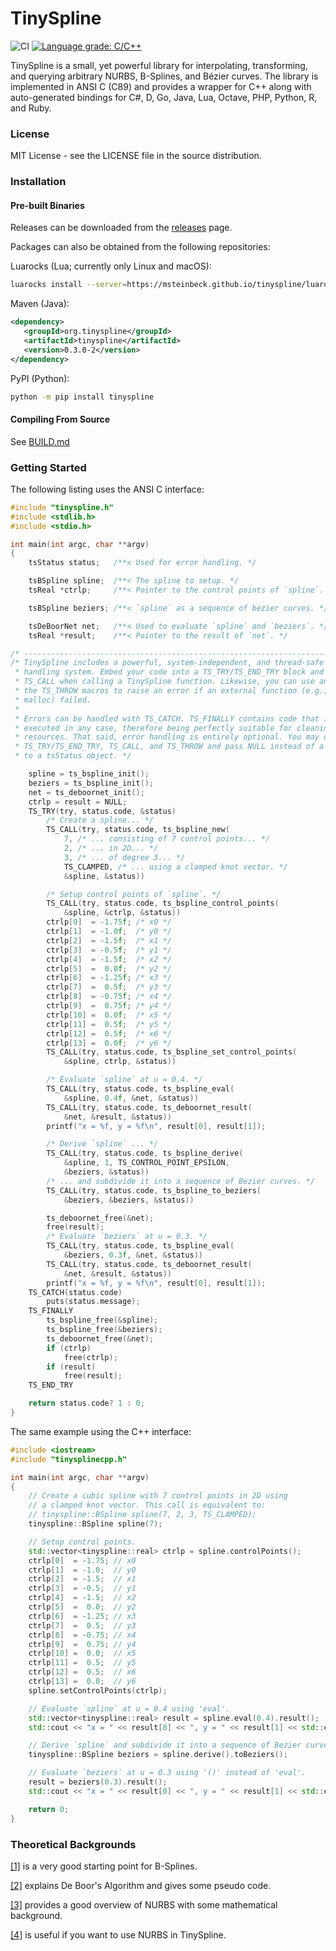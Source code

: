 TinySpline
========

![CI](https://github.com/msteinbeck/tinyspline/workflows/CI/badge.svg)
[![Language grade: C/C++](https://img.shields.io/lgtm/grade/cpp/g/msteinbeck/tinyspline.svg?logo=lgtm&logoWidth=18)](https://lgtm.com/projects/g/msteinbeck/tinyspline/context:cpp)

TinySpline is a small, yet powerful library for interpolating, transforming,
and querying arbitrary NURBS, B-Splines, and Bézier curves. The library is
implemented in ANSI C (C89) and provides a wrapper for C++ along with
auto-generated bindings for C#, D, Go, Java, Lua, Octave, PHP, Python, R, and
Ruby.

### License
MIT License - see the LICENSE file in the source distribution.

### Installation

#### Pre-built Binaries

Releases can be downloaded from the 
[releases](https://github.com/msteinbeck/tinyspline/releases) page.

Packages can also be obtained from the following repositories:

Luarocks (Lua; currently only Linux and macOS):
```bash
luarocks install --server=https://msteinbeck.github.io/tinyspline/luarocks tinyspline
```

Maven (Java):
```xml
<dependency>
   <groupId>org.tinyspline</groupId>
   <artifactId>tinyspline</artifactId>
   <version>0.3.0-2</version>
</dependency>
```

PyPI (Python):
```bash
python -m pip install tinyspline
```

#### Compiling From Source

See [BUILD.md](BUILD.md)

### Getting Started
The following listing uses the ANSI C interface:

```c
#include "tinyspline.h"
#include <stdlib.h>
#include <stdio.h>

int main(int argc, char **argv)
{
	tsStatus status;   /**< Used for error handling. */

	tsBSpline spline;  /**< The spline to setup. */
	tsReal *ctrlp;     /**< Pointer to the control points of `spline`. */

	tsBSpline beziers; /**< `spline` as a sequence of bezier curves. */

	tsDeBoorNet net;   /**< Used to evaluate `spline` and `beziers`. */
	tsReal *result;    /**< Pointer to the result of `net`. */

/* ------------------------------------------------------------------------- */
/* TinySpline includes a powerful, system-independent, and thread-safe error
 * handling system. Embed your code into a TS_TRY/TS_END_TRY block and use
 * TS_CALL when calling a TinySpline function. Likewise, you can use any of
 * the TS_THROW macros to raise an error if an external function (e.g.,
 * malloc) failed.
 *
 * Errors can be handled with TS_CATCH. TS_FINALLY contains code that is
 * executed in any case, therefore being perfectly suitable for cleaning up
 * resources. That said, error handling is entirely optional. You may omit
 * TS_TRY/TS_END_TRY, TS_CALL, and TS_THROW and pass NULL instead of a pointer
 * to a tsStatus object. */

	spline = ts_bspline_init();
	beziers = ts_bspline_init();
	net = ts_deboornet_init();
	ctrlp = result = NULL;
	TS_TRY(try, status.code, &status)
		/* Create a spline... */
		TS_CALL(try, status.code, ts_bspline_new(
			7, /* ... consisting of 7 control points... */
			2, /* ... in 2D... */
			3, /* ... of degree 3... */
			TS_CLAMPED, /* ... using a clamped knot vector. */
			&spline, &status))

		/* Setup control points of `spline`. */
		TS_CALL(try, status.code, ts_bspline_control_points(
			&spline, &ctrlp, &status))
		ctrlp[0]  = -1.75f; /* x0 */
		ctrlp[1]  = -1.0f;  /* y0 */
		ctrlp[2]  = -1.5f;  /* x1 */
		ctrlp[3]  = -0.5f;  /* y1 */
		ctrlp[4]  = -1.5f;  /* x2 */
		ctrlp[5]  =  0.0f;  /* y2 */
		ctrlp[6]  = -1.25f; /* x3 */
		ctrlp[7]  =  0.5f;  /* y3 */
		ctrlp[8]  = -0.75f; /* x4 */
		ctrlp[9]  =  0.75f; /* y4 */
		ctrlp[10] =  0.0f;  /* x5 */
		ctrlp[11] =  0.5f;  /* y5 */
		ctrlp[12] =  0.5f;  /* x6 */
		ctrlp[13] =  0.0f;  /* y6 */
		TS_CALL(try, status.code, ts_bspline_set_control_points(
			&spline, ctrlp, &status))

		/* Evaluate `spline` at u = 0.4. */
		TS_CALL(try, status.code, ts_bspline_eval(
			&spline, 0.4f, &net, &status))
		TS_CALL(try, status.code, ts_deboornet_result(
			&net, &result, &status))
		printf("x = %f, y = %f\n", result[0], result[1]);

		/* Derive `spline` ... */
		TS_CALL(try, status.code, ts_bspline_derive(
			&spline, 1, TS_CONTROL_POINT_EPSILON,
			&beziers, &status))
		/* ... and subdivide it into a sequence of Bezier curves. */
		TS_CALL(try, status.code, ts_bspline_to_beziers(
			&beziers, &beziers, &status))

		ts_deboornet_free(&net);
		free(result);
		/* Evaluate `beziers` at u = 0.3. */
		TS_CALL(try, status.code, ts_bspline_eval(
			&beziers, 0.3f, &net, &status))
		TS_CALL(try, status.code, ts_deboornet_result(
			&net, &result, &status))
		printf("x = %f, y = %f\n", result[0], result[1]);
	TS_CATCH(status.code)
		puts(status.message);
	TS_FINALLY
		ts_bspline_free(&spline);
		ts_bspline_free(&beziers);
		ts_deboornet_free(&net);
		if (ctrlp)
			free(ctrlp);
		if (result)
			free(result);
	TS_END_TRY

	return status.code? 1 : 0;
}
```
The same example using the C++ interface:

```cpp
#include <iostream>
#include "tinysplinecpp.h"

int main(int argc, char **argv)
{
	// Create a cubic spline with 7 control points in 2D using
	// a clamped knot vector. This call is equivalent to:
	// tinyspline::BSpline spline(7, 2, 3, TS_CLAMPED);
	tinyspline::BSpline spline(7);

	// Setup control points.
	std::vector<tinyspline::real> ctrlp = spline.controlPoints();
	ctrlp[0]  = -1.75; // x0
	ctrlp[1]  = -1.0;  // y0
	ctrlp[2]  = -1.5;  // x1
	ctrlp[3]  = -0.5;  // y1
	ctrlp[4]  = -1.5;  // x2
	ctrlp[5]  =  0.0;  // y2
	ctrlp[6]  = -1.25; // x3
	ctrlp[7]  =  0.5;  // y3
	ctrlp[8]  = -0.75; // x4
	ctrlp[9]  =  0.75; // y4
	ctrlp[10] =  0.0;  // x5
	ctrlp[11] =  0.5;  // y5
	ctrlp[12] =  0.5;  // x6
	ctrlp[13] =  0.0;  // y6
	spline.setControlPoints(ctrlp);

	// Evaluate `spline` at u = 0.4 using 'eval'.
	std::vector<tinyspline::real> result = spline.eval(0.4).result();
	std::cout << "x = " << result[0] << ", y = " << result[1] << std::endl;

	// Derive `spline` and subdivide it into a sequence of Bezier curves.
	tinyspline::BSpline beziers = spline.derive().toBeziers();

	// Evaluate `beziers` at u = 0.3 using '()' instead of 'eval'.
	result = beziers(0.3).result();
	std::cout << "x = " << result[0] << ", y = " << result[1] << std::endl;

	return 0;
}
```

### Theoretical Backgrounds
[[1]](http://www.cs.mtu.edu/~shene/COURSES/cs3621/NOTES/spline/B-spline/bspline-curve.html) is a very good starting point for B-Splines.

[[2]](http://www.cs.mtu.edu/~shene/COURSES/cs3621/NOTES/spline/B-spline/de-Boor.html) explains De Boor's Algorithm and gives some pseudo code.

[[3]](http://www.codeproject.com/Articles/996281/NURBS-curve-made-easy) provides a good overview of NURBS with some mathematical background.

[[4]](http://www.cs.mtu.edu/~shene/COURSES/cs3621/NOTES/spline/NURBS/NURBS-def.html) is useful if you want to use NURBS in TinySpline.

